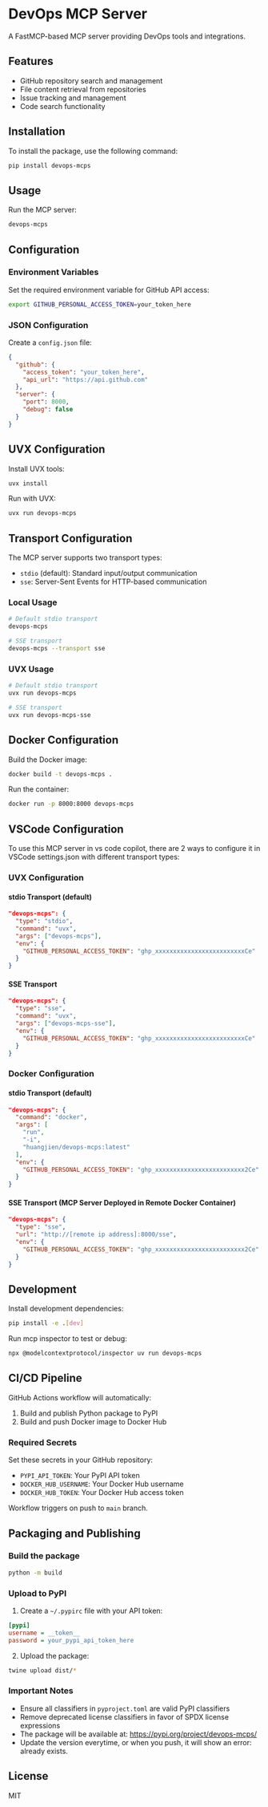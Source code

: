 # DevOps MCP Server

A FastMCP-based MCP server providing DevOps tools and integrations.

## Features

- GitHub repository search and management
- File content retrieval from repositories
- Issue tracking and management
- Code search functionality

## Installation

To install the package, use the following command:

```bash
pip install devops-mcps
```

## Usage

Run the MCP server:
```bash
devops-mcps
```

## Configuration

### Environment Variables

Set the required environment variable for GitHub API access:


```bash
export GITHUB_PERSONAL_ACCESS_TOKEN=your_token_here
```

### JSON Configuration
Create a `config.json` file:
```json
{
  "github": {
    "access_token": "your_token_here",
    "api_url": "https://api.github.com"
  },
  "server": {
    "port": 8000,
    "debug": false
  }
}
```

## UVX Configuration

Install UVX tools:
```bash
uvx install
```

Run with UVX:
```bash
uvx run devops-mcps
```

## Transport Configuration

The MCP server supports two transport types:
- `stdio` (default): Standard input/output communication
- `sse`: Server-Sent Events for HTTP-based communication

### Local Usage
```bash
# Default stdio transport
devops-mcps

# SSE transport
devops-mcps --transport sse
```

### UVX Usage
```bash
# Default stdio transport
uvx run devops-mcps

# SSE transport
uvx run devops-mcps-sse
```

## Docker Configuration

Build the Docker image:
```bash
docker build -t devops-mcps .
```

Run the container:
```bash
docker run -p 8000:8000 devops-mcps
```

## VSCode Configuration

To use this MCP server in vs code copilot, there are 2 ways to configure it in VSCode settings.json with different transport types:

### UVX Configuration

#### stdio Transport (default)
```json
"devops-mcps": {
  "type": "stdio",
  "command": "uvx",
  "args": ["devops-mcps"],
  "env": {
    "GITHUB_PERSONAL_ACCESS_TOKEN": "ghp_xxxxxxxxxxxxxxxxxxxxxxxxxCe"
  }
}
```

#### SSE Transport
```json
"devops-mcps": {
  "type": "sse",
  "command": "uvx",
  "args": ["devops-mcps-sse"],
  "env": {
    "GITHUB_PERSONAL_ACCESS_TOKEN": "ghp_xxxxxxxxxxxxxxxxxxxxxxxxxCe"
  }
}
```

### Docker Configuration

#### stdio Transport (default)
```json
"devops-mcps": {
  "command": "docker",
  "args": [
    "run",
    "-i",
    "huangjien/devops-mcps:latest"
  ],
  "env": {
    "GITHUB_PERSONAL_ACCESS_TOKEN": "ghp_xxxxxxxxxxxxxxxxxxxxxxxxx2Ce"
  }
}
```

#### SSE Transport (MCP Server Deployed in Remote Docker Container)
```json
"devops-mcps": {
  "type": "sse",
  "url": "http://[remote ip address]:8000/sse",
  "env": {
    "GITHUB_PERSONAL_ACCESS_TOKEN": "ghp_xxxxxxxxxxxxxxxxxxxxxxxxx2Ce"
  }
}
```

## Development

Install development dependencies:
```bash
pip install -e .[dev]
```

Run mcp inspector to test or debug:

```bash
npx @modelcontextprotocol/inspector uv run devops-mcps
```

## CI/CD Pipeline

GitHub Actions workflow will automatically:
1. Build and publish Python package to PyPI
2. Build and push Docker image to Docker Hub

### Required Secrets
Set these secrets in your GitHub repository:
- `PYPI_API_TOKEN`: Your PyPI API token
- `DOCKER_HUB_USERNAME`: Your Docker Hub username
- `DOCKER_HUB_TOKEN`: Your Docker Hub access token

Workflow triggers on push to `main` branch.
## Packaging and Publishing

### Build the package
```bash
python -m build
```

### Upload to PyPI
1. Create a `~/.pypirc` file with your API token:
```ini
[pypi]
username = __token__
password = your_pypi_api_token_here
```

2. Upload the package:
```bash
twine upload dist/*
```

### Important Notes
- Ensure all classifiers in `pyproject.toml` are valid PyPI classifiers
- Remove deprecated license classifiers in favor of SPDX license expressions
- The package will be available at: https://pypi.org/project/devops-mcps/
- Update the version everytime, or when you push, it will show an error: already exists.


## License

MIT